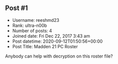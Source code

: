 ## Post #1
- Username: reeshmd23
- Rank: ultra-n00b
- Number of posts: 4
- Joined date: Fri Dec 22, 2017 3:43 am
- Post datetime: 2020-09-12T01:50:56+00:00
- Post Title: Madden 21 PC Roster

Anybody can help with decryption on this roster file?
